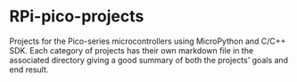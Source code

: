 # RPi-pico-projects
Projects for the Pico-series microcontrollers using MicroPython and C/C++ SDK. Each category of projects has their own markdown file in the associated directory giving a good summary of both the projects' goals and end result.
